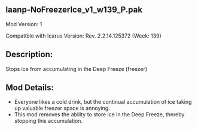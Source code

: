 laanp-NoFreezerIce_v1_w139_P.pak
----------------------------------------------------------------------
Mod Version: 1

Compatible with Icarus Version: Rev. 2.2.14.125372 (Week: 139)

## Description:
Stops ice from accumulating in the Deep Freeze (freezer)

## Mod Details:
- Everyone likes a cold drink, but the continual accumulation of ice taking up valuable freezer space is annoying.
- This mod removes the ability to store ice in the Deep Freeze, thereby stopping this accumulation.






























































































































